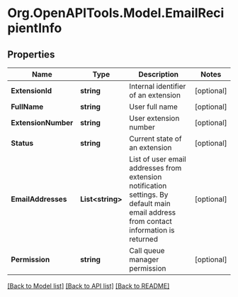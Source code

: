 
# Org.OpenAPITools.Model.EmailRecipientInfo

## Properties

Name | Type | Description | Notes
------------ | ------------- | ------------- | -------------
**ExtensionId** | **string** | Internal identifier of an extension | [optional] 
**FullName** | **string** | User full name | [optional] 
**ExtensionNumber** | **string** | User extension number | [optional] 
**Status** | **string** | Current state of an extension | [optional] 
**EmailAddresses** | **List&lt;string&gt;** | List of user email addresses from extension notification settings. By default main email address from contact information is returned | [optional] 
**Permission** | **string** | Call queue manager permission | [optional] 

[[Back to Model list]](../README.md#documentation-for-models)
[[Back to API list]](../README.md#documentation-for-api-endpoints)
[[Back to README]](../README.md)

